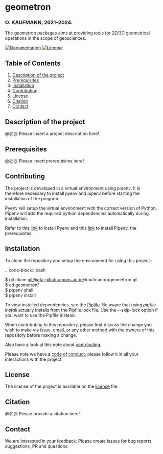 # geometron  
### O. KAUFMANN, 2021-2024.  
  
The geometron packages aims at providing tools for 2D/3D geometrical operations in the scope of geosciences.

[![Documentation](https://readthedocs.org/projects/geometron/badge/?version=latest)](https://geometron.readthedocs.io/en/latest/?badge=latest
)
[![License](https://img.shields.io/badge/License-GPLv3-blue.svg)](https://www.gnu.org/licenses/gpl-3.0)


## Table of Contents
1. [Description of the project](#Description-of-the-project)
2. [Prerequisites](#Prerequisites)
3. [Installation](#Installation)
4. [Contributing](#Contributing)
5. [License](#License)
6. [Citation](#Citation)
7. [Contact](#Contact)

## Description of the project <a name="Description-of-the-project"></a>

@@@ Please insert a project description here!  

## Prerequisites <a name="Prerequisites"></a>

@@@ Please insert prerequisites here!

## Contributing <a name="Contributing"></a>

The project is developed in a virtual environment using pipenv. It is therefore necessary to install pyenv and pipenv before starting the installation of the program.  

Pyenv will setup the virtual environment with the correct version of Python. Pipenv will add the required python dependencies automatically during installation.  

Refer to this [link](https://github.com/pyenv/pyenv-installer) to install Pyenv and this [link](https://pipenv.pypa.io/en/latest/install/) to install Pipenv, the prerequisites.  
## Installation <a name="Installation"></a>
To clone the repository and setup the environment for using this project :

.. code-block:: bash 

   $  git clone git@gfa-gitlab.umons.ac.be:kaufmanno/geometron.git  
   $  cd geometron/  
   $  pipenv shell  
   $  pipenv install   

To view installed dependencies, see the [Pipfile](https://gfa-gitlab.umons.ac.be/kaufmanno/geometron/blob/master/Pipfile). Be aware that using *pipfile install* actually installs from the Pipfile.lock file. Use the --skip-lock option if you want to use the Pipfile instead.

When contributing to this repository, please first discuss the change you wish to make via issue, email, or any other method with the owners of this repository before making a change.

Also have a look at this note about [contributing](https://gfa-gitlab.umons.ac.be/kaufmanno/geometron/blob/master/CONTRIBUTING.md).  

Please note we have a [code of conduct](https://gfa-gitlab.umons.ac.be/kaufmanno/geometron/blob/master/CODE_OF_CONDUCT.md), please follow it in all your interactions with the project.  


## License <a name="License"></a>

The license of the project is available on the [license](https://gfa-gitlab.umons.ac.be/kaufmanno/geometron/blob/master/LICENSE) file.  

## Citation <a name="Citation"></a>

@@@ Please provide a citation here!  

## Contact <a name="Contact"></a>

We are interested in your feedback. Please create issues for bug reports, suggestions, PR and questions.  
